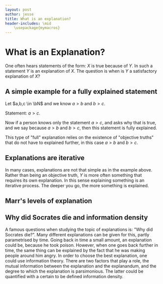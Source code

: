```yaml
---
layout: post
author: jesse
title: What is an explanation?
header-includes: \mid 
    \usepackage{mymacros}
---
```


# What is an Explanation?

One often hears statements of the form: $X$ is true because of $Y$. In such a statement $Y$ is an explanation of $X$. The question is when is $Y$ a satisfactory explanation of $X$?


## A simple example for a fully explained statement

Let $a,b,c \in \bN$ and we know $a > b$ and $b > c$.  

Statement: $a > c$. 

Now if a person knows only the statement $a > c$, and asks why that is true, and we say because $a > b$ and $b > c$, then this statement is fully explained. 

This type of "full" explanation relies on the existence of "objective truths" that do not have to explained further, in this case $a > b$ and $b > c$. 


## Explanations are iterative

In many cases, explanations are not that simple as in the example above. Rather than being an objective truth, $Y$ is more often something that requires its own explanation. In this sense explaining something is an iterative process. The deeper you go, the more something is explained. 


## Marr's levels of explanation


## Why did Socrates die and information density

A famous questions when studying the topic of explanations is: "Why did Socrates die?". Many different explanations can be given for this, partly parametrised by time. Going back in time a small amount, an explanation could be, because he took poison. However, when one goes back further in time, the same thing can be explained by the fact that he was making people around him angry. In order to choose the best explanation, one could  use information theory. There are two factors that play a role, the mutual information between the explanation and the explanandum, and the degree to which the explanation is parsimonious. The latter could be quantified with a certain to be defined information density. 